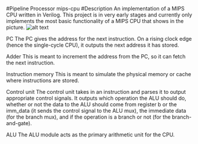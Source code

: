 #Pipeline Processor 
mips-cpu
#Description
An implementation of a MIPS CPU written in Verilog. This project is in very early stages and currently only implements the most basic functionality of a MIPS CPU that shows in the picture.
![alt text](http://s8.picofile.com/file/8347470976/pipeline.png)

PC The PC gives the address for the next instruction. On a rising clock edge (hence the single-cycle CPU), it outputs the next address it has stored.
 
Adder This is meant to increment the address from the PC, so it can fetch the next instruction.

Instruction memory This is meant to simulate the physical memory or cache where instructions are stored.
 
Control unit The control unit takes in an instruction and parses it to output appropriate control signals. It outputs which operation the ALU should do, whether or not the data to the ALU should come from register b or the imm_data (it sends the control signal to the ALU mux), the immediate data (for the branch mux), and if the operation is a branch or not (for the branch-and-gate).


ALU The ALU module acts as the primary arithmetic unit for the CPU.
